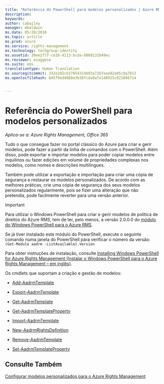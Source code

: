 ```yaml
---
title: "Referência do PowerShell para modelos personalizados | Azure RMS"
description: 
keywords: 
author: cabailey
manager: mbaldwin
ms.date: 05/20/2016
ms.topic: article
ms.prod: azure
ms.service: rights-management
ms.technology: techgroup-identity
ms.assetid: 30ee2f77-ce16-4113-bcda-6089131849ec
ms.reviewer: esaggese
ms.suite: ems
translationtype: Human Translation
ms.sourcegitcommit: 332e102cb27854314b93a71bfeae82a95c9a7812
ms.openlocfilehash: 645f9ed4080e3b38fcda9afe148923c021046724


---
```




# Referência do PowerShell para modelos personalizados

*Aplica-se a: Azure Rights Management, Office 365*

Tudo o que consegue fazer no portal clássico do Azure para criar e gerir modelos, pode fazer a partir da linha de comandos com o PowerShell. Além disso, pode exportar e importar modelos para poder copiar modelos entre inquilinos ou fazer edições em volume de propriedades complexas nos modelos, como nomes e descrições multilingues.

Também pode utilizar a exportação e importação para criar uma cópia de segurança e restaurar os modelos personalizados. De acordo com as melhores práticas, crie uma cópia de segurança dos seus modelos personalizados regularmente, pois se fizer uma alteração que não pretendia, pode facilmente reverter para uma versão anterior.

> [!IMPORTANT]
> Para utilizar o Windows PowerShell para criar e gerir modelos de política de direitos do Azure RMS, tem de ter, pelo menos, a versão 2.0.0.0 do [módulo do Windows PowerShell para o Azure RMS](http://go.microsoft.com/fwlink/?LinkId=257721).
> 
> Se já tiver instalado este módulo do PowerShell, execute o seguinte comando numa janela do PowerShell para verificar o número da versão: `(Get-Module aadrm -ListAvailable).Version`

Para obter instruções de instalação, consulte [Installing Windows PowerShell for Azure Rights Management (Instalar o Windows PowerShell para o Azure Rights Management – em inglês)](install-powershell.md).

Os cmdlets que suportam a criação e gestão de modelos:

-   [Add-AadrmTemplate](https://msdn.microsoft.com/library/azure/dn727075.aspx)

-   [Export-AadrmTemplate](https://msdn.microsoft.com/library/azure/dn727078.aspx)

-   [Get-AadrmTemplate](https://msdn.microsoft.com/library/azure/dn727079.aspx)

-   [Get-AadrmTemplateProperty](https://msdn.microsoft.com/library/azure/dn727081.aspx)

-   [Import-AadrmTemplate](https://msdn.microsoft.com/library/azure/dn727077.aspx)

-   [New-AadrmRightsDefinition](https://msdn.microsoft.com/library/azure/dn727080.aspx)

-   [Remove-AadrmTemplate](https://msdn.microsoft.com/library/azure/dn727082.aspx)

-   [Set-AadrmTemplateProperty](https://msdn.microsoft.com/library/azure/dn727076.aspx)



## Consulte Também
[Configurar modelos personalizados para o Azure Rights Management](configure-custom-templates.md)


<!--HONumber=Jun16_HO4-->


